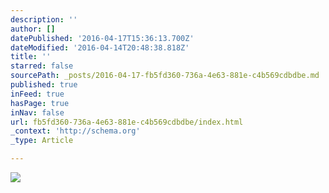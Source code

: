 ```yaml
---
description: ''
author: []
datePublished: '2016-04-17T15:36:13.700Z'
dateModified: '2016-04-14T20:48:38.818Z'
title: ''
starred: false
sourcePath: _posts/2016-04-17-fb5fd360-736a-4e63-881e-c4b569cdbdbe.md
published: true
inFeed: true
hasPage: true
inNav: false
url: fb5fd360-736a-4e63-881e-c4b569cdbdbe/index.html
_context: 'http://schema.org'
_type: Article

---
```

![](https://the-grid-user-content.s3-us-west-2.amazonaws.com/cff38692-0b90-4a35-8cfe-3791cb161557.png)